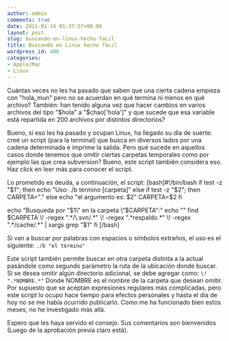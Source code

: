 ```yaml
---
author: admin
comments: true
date: 2011-01-16 01:37:57+00:00
layout: post
slug: buscando-en-linux-hecho-facil
title: Buscando en Linux hecho fácil
wordpress_id: 486
categories:
- Apple/Mac
- Linux
---
```


Cuántas veces no les ha pasado que saben que una cierta cadena empieza con "hola_mun" pero no se acuerdan en qué termina ni menos en qué archivo? También: han tenido alguna vez que hacer cambios en varios archivos del tipo "$hola" a "$chao['hola']" y que sucede que esa variable está repartida en 200 archivos por distintos directorios?

Bueno, si eso les ha pasado y ocupan Linux, ha llegado su día de suerte: creé un script (para la terminal) que busca en diversos lados por una cadena determinada e imprime la salida. Pero qué sucede en aquellos casos donde tenemos que omitir ciertas carpetas temporales como por ejemplo las que crea subversion? Bueno, este script también considera eso. Haz click en leer más para conocer el script.
<!-- more -->
Lo prometido es deuda, a continuación, el script: 
[bash]#!/bin/bash
if test -z "$1"; then
  echo "Uso: ./b termino [carpeta]"
else
  if test -z "$2"; then
    CARPETA="."
  else
    echo "el argumento es: $2"
    CARPETA=$2
  fi

  echo "Busqueda por \"$1\" en la carpeta \"$CARPETA\":"
  echo ""
  find $CARPETA \! -regex ".*/\.svn/.*" \! -regex ".*respaldo.*" \! -regex ".*/cache/.*" | xargs grep "$1"
fi
[/bash]

Si van a buscar por palabras con espacios o símbolos extraños, el uso es el siguiente: 
`./b "el término"`

Este script también permite buscar en otra carpeta distinta a la actual pasándole como segundo parámetro la ruta de la ubicación donde buscar.
Si se desea omitir algún directorio adicional, se debe agregar como: 
`\! ".*NOMBRE.*"`
Donde NOMBRE es el nombre de la carpeta que desean omitir. Por supuesto que se aceptan expresiones regulares más complicadas, pero este script lo ocupo hace tiempo para efectos personales y hasta el día de hoy no se me había ocurrido publicarlo. Como me ha funcionado bien estos meses, no he investigado más allá.

Espero que les haya servido el consejo. Sus comentarios son bienvenidos (Luego de la aprobación previa claro está).
